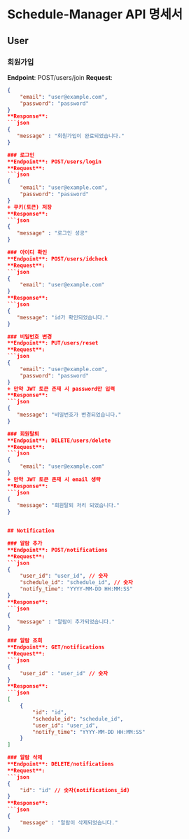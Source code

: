 # Schedule-Manager API 명세서

## User

### 회원가입
**Endpoint**: POST/users/join
**Request**:
```json
{
    "email": "user@example.com",
    "password": "password"
}
**Response**:
```json
{
   "message" : "회원가입이 완료되었습니다."
}

### 로그인
**Endpoint**: POST/users/login
**Request**:
```json
{
    "email": "user@example.com",
    "password": "password"
}
+ 쿠키(토큰) 저장
**Response**:
```json
{
   "message" : "로그인 성공"
}

### 아이디 확인
**Endpoint**: POST/users/idcheck
**Request**:
```json
{
    "email": "user@example.com"
}
**Response**:
```json
{
   "message": "id가 확인되었습니다."
}

### 비밀번호 변경
**Endpoint**: PUT/users/reset
**Request**:
```json
{
    "email": "user@example.com",
    "password": "password"
}
+ 만약 JWT 토큰 존재 시 password만 입력
**Response**:
```json
{
   "message": "비밀번호가 변경되었습니다."
}

### 회원탈퇴
**Endpoint**: DELETE/users/delete
**Request**:
```json
{
    "email": "user@example.com"
}
+ 만약 JWT 토큰 존재 시 email 생략
**Response**:
```json
{
   "message": "회원탈퇴 처리 되었습니다."
}


## Notification

### 알람 추가
**Endpoint**: POST/notifications
**Request**:
```json
{
    "user_id": "user_id", // 숫자
    "schedule_id": "schedule_id", // 숫자
    "notify_time": "YYYY-MM-DD HH:MM:SS"
}
**Response**:
```json
{
   "message" : "알람이 추가되었습니다."
}

### 알람 조회
**Endpoint**: GET/notifications
**Request**:
```json
{
    "user_id" : "user_id" // 숫자
}
**Response**:
```json
[
    {
        "id": "id",
        "schedule_id": "schedule_id",
        "user_id": "user_id",
        "notify_time": "YYYY-MM-DD HH:MM:SS"
    }
]

### 알람 삭제
**Endpoint**: DELETE/notifications
**Request**:
```json
{
    "id": "id" // 숫자(notifications_id)
}
**Response**:
```json
{
    "message" : "알람이 삭제되었습니다."
}